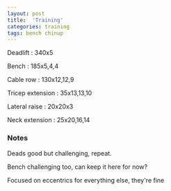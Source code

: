 ```yaml
---
layout: post
title:  'Training'
categories: training
tags: bench chinup
---
```


Deadlift  :  340x5

Bench : 185x5,4,4

Cable row : 130x12,12,9

Tricep extension  :  35x13,13,10

Lateral raise  :  20x20x3

Neck extension  :  25x20,16,14

### Notes

Deads good but challenging, repeat.

Bench challenging too, can keep it here for now?

Focused on eccentrics for everything else, they're fine
